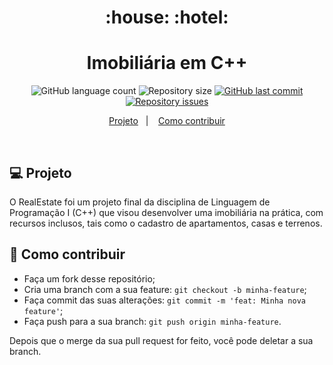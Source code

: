<h1 align="center">
    :house: :hotel:
</h1>
<h1 align="center">
  Imobiliária em C++
</h1>
<p align="center">
  <img alt="GitHub language count" src="https://img.shields.io/github/languages/count/franklinthony/RealEstateCpp">

  <img alt="Repository size" src="https://img.shields.io/github/repo-size/franklinthony/RealEstateCpp">
  
  <a href="https://github.com/franklinthony/RealEstateCpp/commits/master">
    <img alt="GitHub last commit" src="https://img.shields.io/github/last-commit/franklinthony/RealEstateCpp">
  </a>

  <a href="https://github.com/franklinthony/RealEstateCpp/issues">
    <img alt="Repository issues" src="https://img.shields.io/github/issues/franklinthony/RealEstateCpp">
  </a>
</p>

<p align="center">
  <a href="#-projeto">Projeto</a>&nbsp;&nbsp;&nbsp;|&nbsp;&nbsp;&nbsp;
  <a href="#-como-contribuir">Como contribuir</a>
</p>

<br>

## 💻 Projeto

O RealEstate foi um projeto final da disciplina de Linguagem de Programação I (C++) que visou desenvolver uma imobiliária na prática, com recursos inclusos, tais como o cadastro de apartamentos, casas e terrenos.

## 🤔 Como contribuir

- Faça um fork desse repositório;
- Cria uma branch com a sua feature: `git checkout -b minha-feature`;
- Faça commit das suas alterações: `git commit -m 'feat: Minha nova feature'`;
- Faça push para a sua branch: `git push origin minha-feature`.

Depois que o merge da sua pull request for feito, você pode deletar a sua branch.
